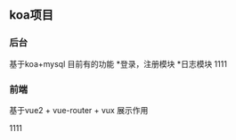 ## koa项目 
### 后台
基于koa+mysql
目前有的功能
*登录，注册模块
*日志模块
1111
### 前端
基于vue2 + vue-router + vux
展示作用

1111
